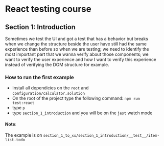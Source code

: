 # React testing course

## Section 1: Introduction

Sometimes we test the UI and got a test that has a behavior but breaks when we change the structure beside the user have still had the same experience than before so when we are testing; we need to identify the most important part that we wanna verify about those components; we want to verify the user experience and how I want to verify this experience instead of verifying the DOM structure for example.

### How to run the first example

- Install all dependicies on the `root` and `configuration/calculator.solution`
- On the root of the project type the following command: `npm run test:react`
- type `p`
- type `section_1_introduction` and you will be on the `jest` watch mode

#### Note:

The example is on `section_1_to_xx/section_1_introduction/__test__/item-list.todo`
